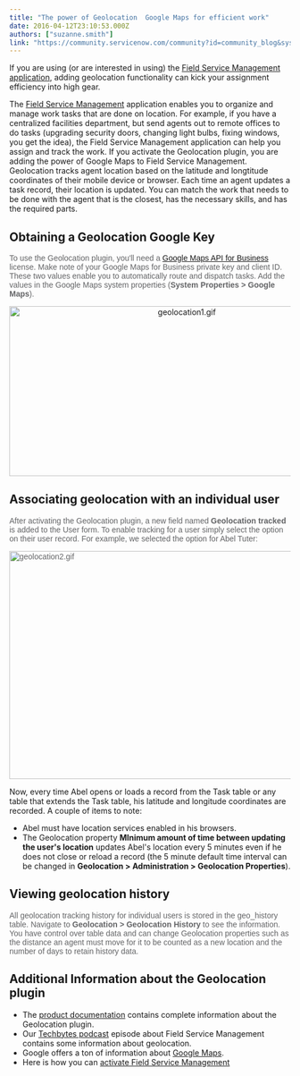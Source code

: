 ```yaml
---
title: "The power of Geolocation  Google Maps for efficient work"
date: 2016-04-12T23:10:53.000Z
authors: ["suzanne.smith"]
link: "https://community.servicenow.com/community?id=community_blog&sys_id=f86eaeaddbd0dbc01dcaf3231f96195d"
---
```

<p>If you are using (or are interested in using) the <a title="ocs.servicenow.com/bundle/geneva-service-management-for-the-enterprise/page/product/planning_and_policy/concept/c_FieldServiceManagement.html" href="https://docs.servicenow.com/bundle/geneva-service-management-for-the-enterprise/page/product/planning_and_policy/concept/c_FieldServiceManagement.html">Field Service Management application</a>, adding geolocation functionality can kick your assignment efficiency into high gear.</p><p></p><p>The <a title="ocs.servicenow.com/bundle/geneva-service-management-for-the-enterprise/page/product/planning_and_policy/concept/c_GetStartedWithFieldService.html" href="https://docs.servicenow.com/bundle/geneva-service-management-for-the-enterprise/page/product/planning_and_policy/concept/c_GetStartedWithFieldService.html">Field Service Management</a> application enables you to organize and manage work tasks that are done on location. For example, if you have a centralized facilities department, but send agents out to remote offices to do tasks (upgrading security doors, changing light bulbs, fixing windows, you get the idea), the Field Service Management application can help you assign and track the work. If you activate the Geolocation plugin, you are adding the power of Google Maps to Field Service Management. Geolocation tracks agent location based on the latitude and longtitude coordinates of their mobile device or browser. Each time an agent updates a task record, their location is updated. You can match the work that needs to be done with the agent that is the closest, has the necessary skills, and has the required parts.</p><p></p><h2>Obtaining a Geolocation Google Key</h2><p><span style="color: #636466; font-family: sans-serif;">To use the Geolocation plugin, you'll need a <a title="evelopers.google.com/maps/" href="https://developers.google.com/maps/">Google Maps API for Business</a> license. Make note of your Google Maps for Business private key and client ID. These two values enable you to automatically route and dispatch tasks. Add the values in the Google Maps system properties (<strong>System Properties &gt; Google Maps</strong>).</span></p><p></p><p style="text-align: center;"><img   alt="geolocation1.gif" class="image-1 jive-image" src="51c8084adb9c5fc03eb27a9e0f9619ff.iix" style="width: 620px; height: 304px;"/></p><p></p><h2>Associating geolocation with an individual user</h2><p><span style="color: #636466; font-family: sans-serif;">After activating the Geolocation plugin, a new field named <strong>Geolocation tracked</strong> is added to the User form. To enable tracking for a user simply select the option on their user record. For example, we selected the option for Abel Tuter:</span></p><p><span style="color: #636466; font-family: sans-serif;"><img   alt="geolocation2.gif" class="image-2 jive-image" src="cbfa6731db981fc03eb27a9e0f96197b.iix" style="width: 620px; height: 408px; display: block; margin-left: auto; margin-right: auto;"/></span></p><p></p><p>Now, every time Abel opens or loads a record from the Task table or any table that extends the Task table, his latitude and longitude coordinates are recorded. A couple of items to note:</p><ul><li>Abel must have location services enabled in his browsers.</li><li>The Geolocation property <strong>MInimum amount of time between updating the user's location</strong> updates Abel's location every 5 minutes even if he does not close or reload a record (the 5 minute default time interval can be changed in <strong>Geolocation &gt; Administration &gt; Geolocation Properties</strong>).</li></ul><p></p><div class="note"><h2>Viewing geolocation history</h2><p><span style="color: #636466; font-family: sans-serif;">All geolocation tracking history for individual users is stored in the geo_history table. Navigate to <strong>Geolocation &gt; Geolocation History</strong> to see the information. You have control over table data and can change Geolocation properties such as the distance an agent must move for it to be counted as a new location and the number of days to retain history data.</span></p></div><p></p><h2>Additional Information about the Geolocation plugin</h2><ul><li>The <a title="ocs.servicenow.com/bundle/geneva-servicenow-platform/page/administer/geolocation/concept/c_Geolocation.html" href="https://docs.servicenow.com/bundle/geneva-servicenow-platform/page/administer/geolocation/concept/c_Geolocation.html">product documentation</a> contains complete information about the Geolocation plugin.</li><li>Our <a title="" _jive_internal="true" href="/community/service-management/general/blog/2015/10/13/techbytes-episode-6-servicenow-field-service-management-and-geolocation">Techbytes podcast</a> episode about Field Service Management contains some information about geolocation.</li><li>Google offers a ton of information about <a title="ww.google.com/maps/about/" href="https://www.google.com/maps/about/">Google Maps</a>.</li><li>Here is how you can <a title="ocs.servicenow.com/bundle/geneva-service-management-for-the-enterprise/page/product/planning_and_policy/task/t_ActivateFieldServiceManagement.html" href="https://docs.servicenow.com/bundle/geneva-service-management-for-the-enterprise/page/product/planning_and_policy/task/t_ActivateFieldServiceManagement.html">activate Field Service Management</a></li></ul>